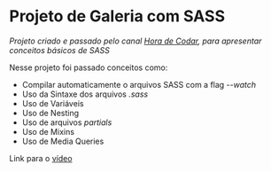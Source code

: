 # Projeto de Galeria com SASS

_Projeto criado e passado pelo canal [Hora de Codar](https://www.youtube.com/channel/UCDoFiMhpOnLFq1uG4RL4xag), para apresentar conceitos básicos de SASS_

Nesse projeto foi passado conceitos como:

- Compilar automaticamente o arquivos SASS com a flag _--watch_
- Uso da Sintaxe dos arquivos _.sass_
- Uso de Variáveis
- Uso de Nesting
- Uso de arquivos _partials_
- Uso de Mixins
- Uso de Media Queries

Link para o [vídeo](https://www.youtube.com/watch?v=Wo5t3uUV8n4)